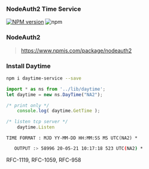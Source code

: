 ### NodeAuth2 Time Service
[![NPM version][npm-image]][npm-url]
![npm](https://img.shields.io/npm/dt/daytime-service)

### NodeAuth2
> https://www.npmjs.com/package/nodeauth2

### Install Daytime
```bash
npm i daytime-service --save
```

```js
import * as ns from '../lib/daytime';
let daytime = new ns.DayTime("NA2");
```

```js 
/* print only */
    console.log( daytime.GetTime );
```  

```js
/* listen tcp server */
    daytime.Listen
 ```  
 
```TIME FORMAT : MJD YY-MM-DD HH:MM:SS MS UTC(NA2) *```
```bash
   OUTPUT :> 58996 20-05-21 10:17:18 523 UTC(NA2) *
```

RFC-1119, RFC-1059, RFC-958

  [npm-image]: https://img.shields.io/npm/v/daytime-service.svg?style=flat 
  [npm-url]: https://npmjs.org/package/daytime-service 
